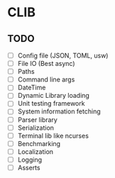 # CLIB

## TODO

- [ ] Config file (JSON, TOML, usw)
- [ ] File IO (Best async)
- [ ] Paths
- [ ] Command line args
- [ ] DateTime
- [ ] Dynamic Library loading
- [ ] Unit testing framework
- [ ] System information fetching
- [ ] Parser library
- [ ] Serialization
- [ ] Terminal lib like ncurses
- [ ] Benchmarking
- [ ] Localization
- [ ] Logging
- [ ] Asserts
